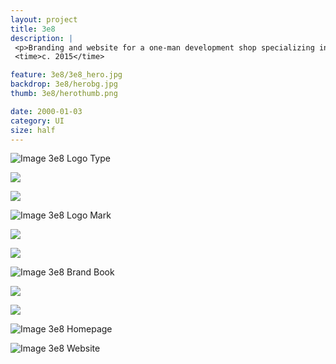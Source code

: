 ```yaml
---
layout: project
title: 3e8
description: |
 <p>Branding and website for a one-man development shop specializing in mobile app infrastructure. The visual scientific theme is an extension of the 3e8 moniker, which is the scientific notation for the speed of light.</p>
 <time>c. 2015</time>

feature: 3e8/3e8_hero.jpg
backdrop: 3e8/herobg.jpg
thumb: 3e8/herothumb.png

date: 2000-01-03
category: UI
size: half
---
```


![Image 3e8 Logo Type]({{site.project_img_path}}3e8/3e8_text_gold.jpg)

<p class="half"><img src="{{site.project_img_path}}3e8/3e8_recipe.jpg"></p>
<p class="half"><img src="{{site.project_img_path}}3e8/3e8_colors.jpg"></p>

![Image 3e8 Logo Mark]({{site.project_img_path}}3e8/3e8_grid.jpg)

<p class="half"><img src="{{site.project_img_path}}3e8/3e8_alt_mark.jpg"></p>
<p class="half"><img src="{{site.project_img_path}}3e8/3e8_comet.jpg"></p>

![Image 3e8 Brand Book]({{site.project_img_path}}3e8/3e8_book.jpg)

<p class="half"><img src="{{site.project_img_path}}3e8/3e8_cards.jpg"></p>
<p class="half"><img src="{{site.project_img_path}}3e8/3e8_stickers.jpg"></p>

![Image 3e8 Homepage]({{site.project_img_path}}3e8/3e8_homepage.jpg)

![Image 3e8 Website]({{site.project_img_path}}3e8/3e8_pages.jpg)